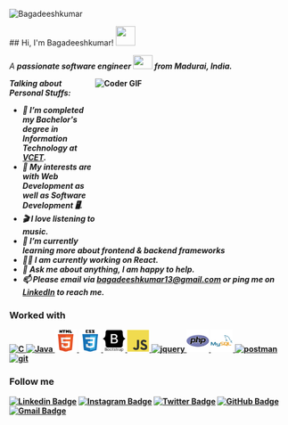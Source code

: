 <p
 align="left"> <img 
src="https://komarev.com/ghpvc/?username=Bagadeeshkumar&label=Profile%20views&color=0e75b6&style=flat"
 alt="Bagadeeshkumar" /> </p>
## Hi, I'm Bagadeeshkumar! <img src="https://raw.githubusercontent.com/TheDudeThatCode/TheDudeThatCode/master/Assets/Hi.gif" width=35 height=35>

<p>
  <em>
    A <b>passionate<b> software engineer</b> <img src="https://raw.githubusercontent.com/TheDudeThatCode/TheDudeThatCode/master/Assets/Developer.gif" width=35 height=25> from Madurai, India.
  </em>
 </p>

<img align="right" alt="Coder GIF" height=300 width=350 src="https://www.vkreate.in/storage/services_image/2019-10-02-17-55-54-5d94e4aa809b3-web-development.gif" />

<!-- <em> Want to know more about me? [Click here](Your website link) </em> -->
<em>
  
**Talking about Personal Stuffs:**

- 💼 I’m completed my Bachelor's degree in Information Technology at [VCET](https://vcet.ac.in/).
- 🤔 My interests are with Web Development as well as Software Development 🖥️.
- 🎬 I love listening to music.
- 🌱 I’m currently learning more about frontend & backend frameworks
- 👨‍💻 I am currently working on React.
- 💬 Ask me about anything, I am happy to help.
- 📫 Please email via bagadeeshkumar13@gmail.com or ping me on [LinkedIn](https://www.linkedin.com/in/bagadeeshkumar-p-8866701b1/) to reach me.
  <br/>
  </em>

### Worked with

<p align="left"> 
<!--   C -->
<a href="https://www.cprogramming.com/" target="_blank"> <img src="https://camo.githubusercontent.com/6cc41155e58a4eebe7353d524da5ebb0de7aaf4fd4ad45fb9a433c8b41d38c16/68747470733a2f2f747365332e6d6d2e62696e672e6e65742f74683f69643d4f49502e7276756a594b4f546d2d2d5654334b545a775633786748614861267069643d417069" alt="C" height="40"/> </a> 
<!-- java -->
<a href="https://www.java.com" target="_blank"> <img src="https://dev.java/assets/images/java-logo-60.png" alt="Java" height="40"/> </a> 
<!-- html -->
<a href="https://www.w3.org/html/" target="_blank"> <img src="https://raw.githubusercontent.com/devicons/devicon/master/icons/html5/html5-original-wordmark.svg" alt="html5" width="40" height="40"/> </a> 
<!--  css-->
<a href="https://www.w3schools.com/css/" target="_blank"> <img src="https://raw.githubusercontent.com/devicons/devicon/master/icons/css3/css3-original-wordmark.svg" alt="css3" width="40" height="40"/> </a>
<!--  bootstrap-->
<a href="https://getbootstrap.com" target="_blank"> <img src="https://raw.githubusercontent.com/devicons/devicon/master/icons/bootstrap/bootstrap-plain-wordmark.svg" alt="bootstrap" width="40" height="40"/> </a>
<!--  javascript-->
<a href="https://developer.mozilla.org/en-US/docs/Web/JavaScript" target="_blank"> <img src="https://raw.githubusercontent.com/devicons/devicon/master/icons/javascript/javascript-original.svg" alt="javascript" width="40" height="40"/> </a> 
<!--  jquery-->
<a href="https://jquery.com/" target="_blank"> <img src="https://user-images.githubusercontent.com/60843507/124064864-47ff8180-da53-11eb-81d5-9c42534e0296.png" alt="jquery" width="40" height="40"/> </a>
<!-- php -->
<a href="https://www.php.net" target="_blank"> <img src="https://raw.githubusercontent.com/devicons/devicon/master/icons/php/php-original.svg" alt="php" width="40" height="40"/> </a>
<!-- mysql -->
<a href="https://www.mysql.com/" target="_blank"> <img src="https://raw.githubusercontent.com/devicons/devicon/master/icons/mysql/mysql-original-wordmark.svg" alt="mysql" width="40" height="40"/> </a> 
<!-- postman -->
<a href="https://postman.com" target="_blank"> <img src="https://www.vectorlogo.zone/logos/getpostman/getpostman-icon.svg" alt="postman" width="40" height="40"/> </a>
<!-- git -->
<a href="https://git-scm.com/" target="_blank"> <img src="https://www.vectorlogo.zone/logos/git-scm/git-scm-icon.svg" alt="git" width="40" height="40"/> </a> 
</p>


<!--- ### GitHub Stats

<p align="center">
  <a href = "https://github.com/Bagadeeshkumar">
<img src="https://github-readme-stats-aj8vj7k8x.vercel.app/api?username=Bagadeeshkumar&show_icons=true&title_color=ffc857&icon_color=8ac926&text_color=daf7dc&bg_color=151515&count_private=true&include_all_commits=true">
  </a>
 </p> 
 
### Top Languages

<p align="center">
<a href = "https://github.com/Bagadeeshkumar">
  <img src="https://github-readme-stats-aj8vj7k8x.vercel.app/api/top-langs/?username=Bagadeeshkumar&layout=compact&title_color=ffc857&icon_color=8ac926&text_color=daf7dc&bg_color=151515&card_width=400">
</a>
</p>--->

### Follow me

[![Linkedin Badge](https://img.shields.io/badge/-Bagadeeshkumar%20P-blue?style=flat-circle&logo=Linkedin&logoColor=white&link=https://www.linkedin.com/in/bagadeeshkumar-p-8866701b1/)](https://www.linkedin.com/in/bagadeeshkumar-p-8866701b1/) [![Instagram Badge](https://img.shields.io/badge/-@bagadeeshkumar-e02c73?style=flat-circle&labelColor=e02c73&logo=Instagram&logoColor=white&link=https://www.instagram.com/bagadeeshkumar/)](https://www.instagram.com/bagadeeshkumar/) [![Twitter Badge](https://img.shields.io/badge/-@bagadeeshkumar-1ca0f1?style=flat-circle&labelColor=1ca0f1&logo=twitter&logoColor=white&link=https://twitter.com/bagadeeshkumar)](https://twitter.com/bagadeeshkumar) [![GitHub Badge](https://img.shields.io/badge/-@Bagadeeshkumar-24292e?style=flat-circle&labelColor=24292e&logo=github&logoColor=white&link=https://github.com/Bagadeeshkumar)](https://github.com/Bagadeeshkumar) [![Gmail Badge](https://img.shields.io/badge/-@bagadeeshkumar-d54b3d?style=flat-circle&labelColor=d54b3d&logo=gmail&logoColor=white&link=mailto:bagadeeshkumar13@gmail.com)](mailto:bagadeeshkumar13@gmail.com)

